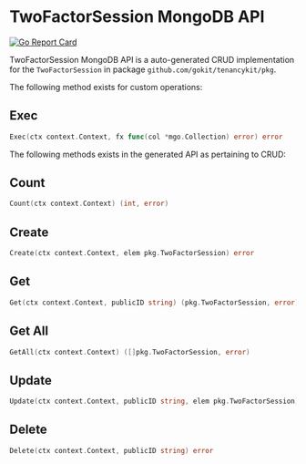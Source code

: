 TwoFactorSession MongoDB API
===================================
[![Go Report Card](https://goreportcard.com/badge/github.com/gokit/tenancykit/pkg/db/twofactorsessionmgo)](https://goreportcard.com/report/github.com/gokit/tenancykit/pkg/db/twofactorsessionmgo)

TwoFactorSession MongoDB API is a auto-generated CRUD implementation for the `TwoFactorSession` in package `github.com/gokit/tenancykit/pkg`.

The following method exists for custom operations:

## Exec

```go
Exec(ctx context.Context, fx func(col *mgo.Collection) error) error
```

The following methods exists in the generated API as pertaining to CRUD:

## Count

```go
Count(ctx context.Context) (int, error)
```

## Create

```go
Create(ctx context.Context, elem pkg.TwoFactorSession) error
```

## Get

```go
Get(ctx context.Context, publicID string) (pkg.TwoFactorSession, error)
```

## Get All

```go
GetAll(ctx context.Context) ([]pkg.TwoFactorSession, error)
```

## Update

```go
Update(ctx context.Context, publicID string, elem pkg.TwoFactorSession) error
```

## Delete

```go
Delete(ctx context.Context, publicID string) error
```